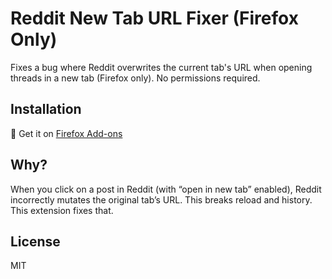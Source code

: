 # Reddit New Tab URL Fixer (Firefox Only)

Fixes a bug where Reddit overwrites the current tab's URL when opening threads in a new tab (Firefox only). No permissions required.

## Installation

🦊 Get it on [Firefox Add-ons](https://addons.mozilla.org/...)

## Why?

When you click on a post in Reddit (with “open in new tab” enabled), Reddit incorrectly mutates the original tab’s URL. This breaks reload and history. This extension fixes that.

## License

MIT